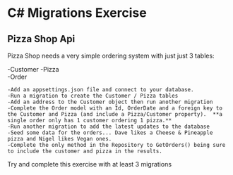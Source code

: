 # C# Migrations Exercise

## Pizza Shop Api

Pizza Shop needs a very simple ordering system with just just 3 tables:

-Customer 
-Pizza  
-Order  

```
-Add an appsettings.json file and connect to your database.  
-Run a migration to create the Customer / Pizza tables
-Add an address to the Customer object then run another migration 
-Complete the Order model with an Id, OrderDate and a foreign key to the Customer and Pizza (and include a Pizza/Customer property).  **a single order only has 1 customer ordering 1 pizza.**
-Run another migration to add the latest updates to the database
-Seed some data for the orders... Dave likes a Cheese & Pineapple pizza and Nigel likes Vegan ones.
-Complete the only method in the Repository to GetOrders() being sure to include the customer and pizza in the results.
```

Try and complete this exercise with at least 3 migrations
